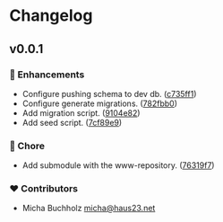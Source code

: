 # Changelog


## v0.0.1


### 🚀 Enhancements

- Configure pushing schema to dev db. ([c735ff1](https://github.com/haus23/runde-tips-db/commit/c735ff1))
- Configure generate migrations. ([782fbb0](https://github.com/haus23/runde-tips-db/commit/782fbb0))
- Add migration script. ([9104e82](https://github.com/haus23/runde-tips-db/commit/9104e82))
- Add seed script. ([7cf89e9](https://github.com/haus23/runde-tips-db/commit/7cf89e9))

### 🏡 Chore

- Add submodule with the www-repository. ([76319f7](https://github.com/haus23/runde-tips-db/commit/76319f7))

### ❤️ Contributors

- Micha Buchholz <micha@haus23.net>

